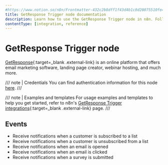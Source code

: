 ```yaml
---
#https://www.notion.so/n8n/Frontmatter-432c2b8dff1f43d4b1c8d20075510fe4
title: GetResponse Trigger node documentation
description: Learn how to use the GetResponse Trigger node in n8n. Follow technical documentation to integrate GetResponse Trigger node into your workflows.
contentType: [integration, reference]
---
```


# GetResponse Trigger node

[GetResponse](https://www.getresponse.com/){:target=_blank .external-link} is an online platform that offers email marketing software, landing page creator, webinar hosting, and much more.

/// note | Credentials
You can find authentication information for this node [here](/integrations/builtin/credentials/getresponse.md).
///

///  note  | Examples and templates
For usage examples and templates to help you get started, refer to n8n's [GetResponse Trigger integrations](https://n8n.io/integrations/getresponse-trigger/){:target=_blank .external-link} page.
///

## Events

- Receive notifications when a customer is subscribed to a list
- Receive notifications when a customer is unsubscribed from a list
- Receive notifications when an email is opened
- Receive notifications when an email is clicked
- Receive notifications when a survey is submitted

